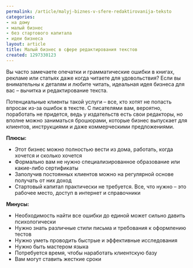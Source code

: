 ```yaml
---
permalink: /article/malyj-biznes-v-sfere-redaktirovanija-teksto
categories:
- на дому
- малый бизнес
- без стартового капитала
- идеи бизнеса
layout: article
title: Малый бизнес в сфере редактирования текстов
created: 1297330123
---
```

<p>Вы часто замечаете опечатки и грамматические ошибки в книгах, рекламе или статьях даже когда читаете для удовольствия? Если вы внимательны к деталям и любите читать, идеальная идея бизнеса для вас – вычитка и редактирование текста.</p>
<!--break-->
<p>Потенциальные клиенты такой услуги – все, кто хотят не попасть впросак из-за ошибок в тексте. С писателями вам, вероятно, поработать не придется, ведь у издательств есть свои редакторы, но вполне можно заниматься брошюрами, которые бизнес выпускает для клиентов, инструкциями и даже коммерческими предложениями.</p>

<p><b>Плюсы:</b></p>

<ul>
  <li>Этот бизнес можно полностью вести из дома, работать, когда хочется и сколько хочется</li>

  <li>Формально вам не нужно специализированное образование или какие-либо сертификаты</li>

  <li>Заполучив постоянных клиентов можно на регулярной основе получать от них доход</li>

  <li>Стартовый капитал практически не требуется. Все, что нужно – это рабочее место, доступ в интернет и справочники</li>
</ul>

<p><b>Минусы:</b></p>

<ul>
  <li>Необходимость найти все ошибки до единой может сильно давить психологически</li>

  <li>Нужно знать различные стили письма и требования к оформлению тестов</li>

  <li>Нужно уметь проводить быстрые и эффективные исследования</li>

  <li>Нужно быть мастером языка</li>

  <li>Потребуется время, чтобы наработать клиентскую базу</li>

  <li>Вам могут ставить жесткие сроки</li>
</ul>
